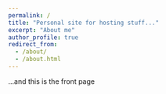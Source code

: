 ```yaml
---
permalink: /
title: "Personal site for hosting stuff..."
excerpt: "About me"
author_profile: true
redirect_from: 
  - /about/
  - /about.html
---
```


...and this is the front page